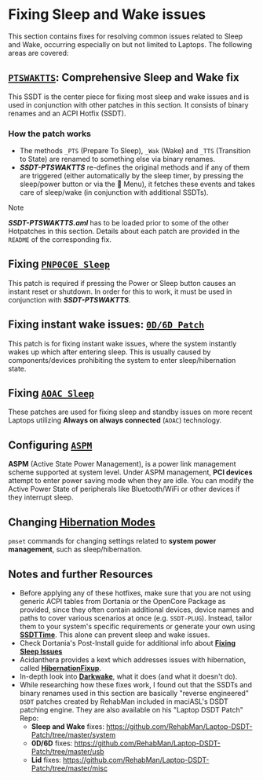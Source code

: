 # Fixing Sleep and Wake issues

This section contains fixes for resolving common issues related to Sleep and Wake, occurring especially on but not limited to Laptops. The following areas are covered:

## [`PTSWAKTTS`](/04_Fixing_Sleep_and_Wake_Issues/PTSWAK_Sleep_and_Wake_Fix/README.md): Comprehensive Sleep and Wake fix

This SSDT is the center piece for fixing most sleep and wake issues and is used in conjunction with other patches in this section. It consists of binary renames and an ACPI Hotfix (SSDT).

### How the patch works

- The methods `_PTS` (Prepare To Sleep), `_Wak` (Wake) and `_TTS` (Transition to State) are renamed to something else via binary renames. 
- ***SSDT-PTSWAKTTS*** re-defines the original methods and if any of them  are triggered (either automatically by the sleep timer, by pressing the sleep/power button or via the  Menu), it fetches these events and takes care of sleep/wake (in conjunction with additional SSDTs).

> [!NOTE]
> 
> ***SSDT-PTSWAKTTS.aml*** has to be loaded prior to some of the other Hotpatches in this section. Details about each patch are provided in the `README` of the corresponding fix.

## Fixing [`PNP0C0E Sleep`](/04_Fixing_Sleep_and_Wake_Issues/PNP0C0E_Sleep_Correction_Method/README.md)

This patch is required if pressing the Power or Sleep button causes an instant reset or shutdown. In order for this to work, it must be used in conjunction with ***SSDT-PTSWAKTTS***.

## Fixing instant wake issues: [`0D/6D Patch`](/04_Fixing_Sleep_and_Wake_Issues/060D_Instant_Wake_Fix/README.md)

This patch is for fixing instant wake issues, where the system instantly wakes up which after entering sleep. This is usually caused by components/devices prohibiting the system to enter sleep/hibernation state.

## Fixing [`AOAC Sleep`](/04_Fixing_Sleep_and_Wake_Issues/Fixing_AOAC_Machines/README.md)

These patches are used for fixing sleep and standby issues on more recent Laptops utilizing **Always on always connected** (`AOAC`) technology.

## Configuring [`ASPM`](/04_Fixing_Sleep_and_Wake_Issues/Setting_ASPM_Operating_Mode/README.md)

**ASPM** (Active State Power Management), is a power link management scheme supported at system level. Under ASPM management, **PCI devices** attempt to enter power saving mode when they are idle. You can modify the Active Power State of peripherals like Bluetooth/WiFi or other devices if they interrupt sleep.

## Changing [Hibernation Modes](/04_Fixing_Sleep_and_Wake_Issues/Changing_Hibernation_Modes/README.md)

`pmset` commands for changing settings related to **system power management**, such as sleep/hibernation.

## Notes and further Resources
- Before applying any of these hotfixes, make sure that you are not using generic ACPI tables from Dortania or the OpenCore Package as provided, since they often contain additional devices, device names and paths to cover various scenarios at once (e.g. `SSDT-PLUG`). Instead, tailor them to your system's specific requirements or generate your own using [**SSDTTime**](https://github.com/corpnewt/SSDTTime). This alone can prevent sleep and wake issues.
- Check Dortania's Post-Install guide for additional info about [**Fixing Sleep Issues**](https://github.com/dortania/OpenCore-Post-Install/blob/master/universal/sleep.md)
- Acidanthera provides a kext which addresses issues with hibernation, called [**HibernationFixup**](https://github.com/acidanthera/HibernationFixup).
- In-depth look into [**Darkwake**](https://www.insanelymac.com/forum/topic/342002-darkwake-on-macos-catalina-boot-args-darkwake8-darkwake10-are-obsolete/), what it does (and what it doesn't do).
- While researching how these fixes work, I found out that the SSDTs and binary renames used in this section are basically "reverse engineered" `DSDT` patches created by RehabMan included in maciASL's DSDT patching engine. They are also available on his "Laptop DSDT Patch" Repo:
	- **Sleep and Wake** fixes: https://github.com/RehabMan/Laptop-DSDT-Patch/tree/master/system
	- **0D/6D** fixes: https://github.com/RehabMan/Laptop-DSDT-Patch/tree/master/usb
	- **Lid** fixes: https://github.com/RehabMan/Laptop-DSDT-Patch/tree/master/misc
